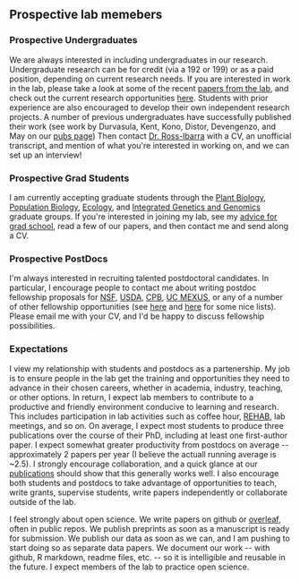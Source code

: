 ## Prospective lab memebers

### Prospective Undergraduates

We are always interested in including undergraduates in our research.  Undergraduate research can be for credit (via a 192 or 199) or as a paid position, depending on current research needs. If you are interested in work in the lab, please take a look at some of the recent [papers from the lab](undergrad_pubs.html), and check out the current research opportunities [here](research_opps.html).  Students with prior experience are also encouraged to develop their own independent research projects.  A number of previous undergraduates have successfully published their work (see work by Durvasula, Kent, Kono, Distor, Devengenzo, and May on our [pubs page](http://www.rilab.org/pubs.html)) Then contact [Dr. Ross-Ibarra](mailto:rossibarra@ucdavis.edu) with a CV, an unofficial transcript, and mention of what you're interested in working on, and we can set up an interview!

### Prospective Grad Students

I am currently accepting graduate students through the [Plant Biology](http://biosci3.ucdavis.edu/gradGroups/pb/), [Population Biology](http://www-eve.ucdavis.edu/eve/pbg/), [Ecology](http://ecology.ucdavis.edu), and [Integrated Genetics and Genomics](http://igg.ucdavis.edu) graduate groups. If you're interested in joining my lab, see my [advice for grad school](http://www.slideshare.net/jrossibarra/forgradschool), read a few of our papers, and then contact me and send along a CV.

### Prospective PostDocs

I'm always interested in recruiting talented postdoctoral candidates. In particular, I encourage people to contact me about writing postdoc fellowship proposals for [NSF](http://www.nsf.gov/funding/education.jsp?fund_type=3), [USDA](http://www.csrees.usda.gov/fo/fellowshipsgrantprogramafri.cfm), [CPB](http://cpb.ucdavis.edu/CPB%20Postdoc%20Fellowship.html), [UC MEXUS](http://www.ucmexus.ucr.edu/funding/fellowship_post_doc.html), or any of a number of other fellowship opportunities (see [here](http://mathbionerd.blogspot.com/2014/04/some-postdoctoral-fellowships-in-biology.html) and [here](http://people.ds.cam.ac.uk/dl384/Resources_Postdocs.html) for some nice lists). Please email me with your CV, and I'd be happy to discuss fellowship possibilities.

### Expectations

I view my relationship with students and postdocs as a partenership. My job is to ensure people in the lab get the training and opportunities they need to advance in their chosen careers, whether in academia, industry, teaching, or other options.  In return, I expect lab members to contribute to a productive and friendly environment conducive to learning and research. This includes participation in lab activities such as coffee hour, [REHAB](http://]www.rilab.org/rehab.html), lab meetings, and so on. On average, I expect most students to produce three publications over the course of their PhD, including at least one first-author paper.  I expect somewhat greater productivity from postdocs on average -- approximately 2 papers per year (I believe the actuall running average is ~2.5). I strongly encourage collaboration, and a quick glance at our [publications]() should show that this generally works well. I also encourage both students and postdocs to take advantage of opportunities to teach, write grants, supervise students, write papers independently or collaborate outside of the lab.

I feel strongly about open science. We write papers on github or [overleaf](overleaf.com), often in public repos.  We publish preprints as soon as a manuscript is ready for submission.  We publish our data as soon as we can, and I am pushing to start doing so as separate data papers. We document our work -- with github, R markdown, readme files, etc. -- so it is intelligible and reusable in the future. I expect members of the lab to practice open science.
